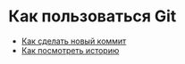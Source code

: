 # Как пользоваться Git
- [Как сделать новый коммит](./commit_help.md)
- [Как посмотреть историю](./log_help.md)
